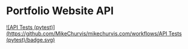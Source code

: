 # Portfolio Website API 
[![API Tests (pytest)](https://github.com/MikeChurvis/mikechurvis.com/workflows/API Tests (pytest)/badge.svg)](https://github.com/MikeChurvis/mikechurvis.com/actions/workflows/pytest.yml)
